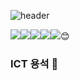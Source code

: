 ![header](https://capsule-render.vercel.app/api?type=waving&color=auto&height=300&section=header&text=ideale.^^_&fontSize=90)

<img src="https://img.shields.io/badge/-Java%20-red"/><img src="https://img.shields.io/badge/-JavaScript-yellow"/><img src="https://img.shields.io/badge/-OracleDB-ff69b4"/><img src="https://img.shields.io/badge/-Mysql-success"/><img src="https://img.shields.io/badge/-JSP-blueviolet"/>😊

### ICT 용석 👋





<!--
**mkoko8855/mkoko8855** is a ✨ _special_ ✨ repository because its `README.md` (this file) appears on your GitHub profile.

Here are some ideas to get you started:

- 🔭 I’m currently working on ...
- 🌱 I’m currently learning ...
- 👯 I’m looking to collaborate on ...
- 🤔 I’m looking for help with ...
- 💬 Ask me about ...
- 📫 How to reach me: ...
- 😄 Pronouns: ...
- ⚡ Fun fact: ...
-->

